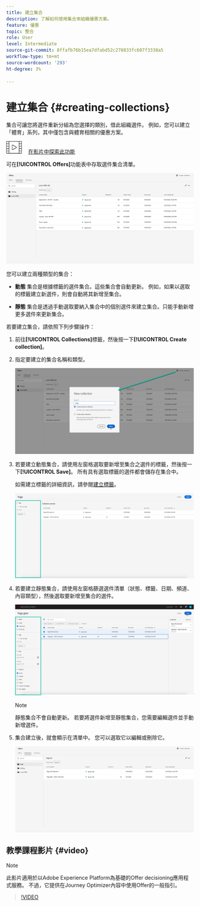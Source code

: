 ```yaml
---
title: 建立集合
description: 了解如何使用集合來組織優惠方案。
feature: 優惠
topic: 整合
role: User
level: Intermediate
source-git-commit: 8ffafb76b15ea7dfabd52c278833fc607f3338a5
workflow-type: tm+mt
source-wordcount: '293'
ht-degree: 3%

---
```


# 建立集合 {#creating-collections}

集合可讓您將選件重新分組為您選擇的類別，借此組織選件。 例如，您可以建立「體育」系列，其中僅包含與體育相關的優惠方案。

![](../../assets/do-not-localize/how-to-video.png) [在影片中探索此功能](#video)

可在&#x200B;**[!UICONTROL Offers]**&#x200B;功能表中存取選件集合清單。

![](../../assets/collections_list.png)

您可以建立兩種類型的集合：

* **動態** 集合是根據標籤的選件集合。這些集合會自動更新。 例如，如果以選取的標籤建立新選件，則會自動將其新增至集合。

* **靜態** 集合是透過手動選取要納入集合中的個別選件來建立集合。只能手動新增更多選件來更新集合。

若要建立集合，請依照下列步驟操作：

1. 前往&#x200B;**[!UICONTROL Collections]**&#x200B;標籤，然後按一下&#x200B;**[!UICONTROL Create collection]**。

1. 指定要建立的集合名稱和類型。

   ![](../../assets/collection_create.png)

1. 若要建立動態集合，請使用左窗格選取要新增至集合之選件的標籤，然後按一下&#x200B;**[!UICONTROL Save]**。 所有具有選取標籤的選件都會儲存在集合中。

   如需建立標籤的詳細資訊，請參閱[建立標籤](../offer-library/creating-tags.md)。

   ![](../../assets/dynamic_collection.png)

1. 若要建立靜態集合，請使用左窗格篩選選件清單（狀態、標籤、日期、頻道、內容類型），然後選取要新增至集合的選件。

   ![](../../assets/static_collection.png)

   >[!NOTE]
   >
   >靜態集合不會自動更新。 若要將選件新增至靜態集合，您需要編輯選件並手動新增選件。

1. 集合建立後，就會顯示在清單中。 您可以選取它以編輯或刪除它。

   ![](../../assets/collection_created.png)

## 教學課程影片 {#video}

>[!NOTE]
>
>此影片適用於以Adobe Experience Platform為基礎的Offer decisioning應用程式服務。 不過，它提供在Journey Optimizer內容中使用Offer的一般指引。

>[!VIDEO](https://video.tv.adobe.com/v/329376?quality=12)
